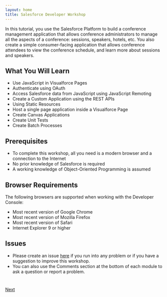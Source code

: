 ```yaml
---
layout: home
title: Salesforce Developer Workshop
---
```

In this tutorial, you use the Salesforce Platform to build a conference management application that allows conference 
administrators to manage all the
aspects of a conference: sessions, speakers, hotels, etc. You also create a simple consumer-facing application that allows conference attendees to view the conference schedule, and learn more about sessions and speakers.

## What You Will Learn

- Use JavaScript in Visualforce Pages
- Authenticate using OAuth
- Access Salesforce data from JavaScript using JavaScript Remoting
- Create a Custom Application using the REST APIs
- Using Static Resources
- Host a single page application inside a Visualforce Page
- Create Canvas Applications
- Create Unit Tests
- Create Batch Processes

## Prerequisites

- To complete this workshop, all you need is a modern browser and a connection to the Internet
- No prior knowledge of Salesforce is required
- A working knowledge of Object-Oriented Programming is assumed


## Browser Requirements

The following browsers are supported when working with the Developer Console:

  - Most recent version of Google Chrome
  - Most recent version of Mozilla Firefox
  - Most recent version of Safari
  - Internet Explorer 9 or higher

## Issues

- Please create an issue [here](https://github.com/ccoenraets/salesforce-developer-workshop/issues) if you run 
into any problem or if you have a suggestion to improve this workshop.
- You can also use the Comments section at the bottom of each module to ask a question or report a problem.


<div class="row" style="margin-top:40px;">
<div class="col-sm-12">
<a href="Creating-a-Developer-Edition-Account.html" class="btn btn-default pull-right">Next <i class="glyphicon glyphicon-chevron-right"></i></a>
</div>
</div>
